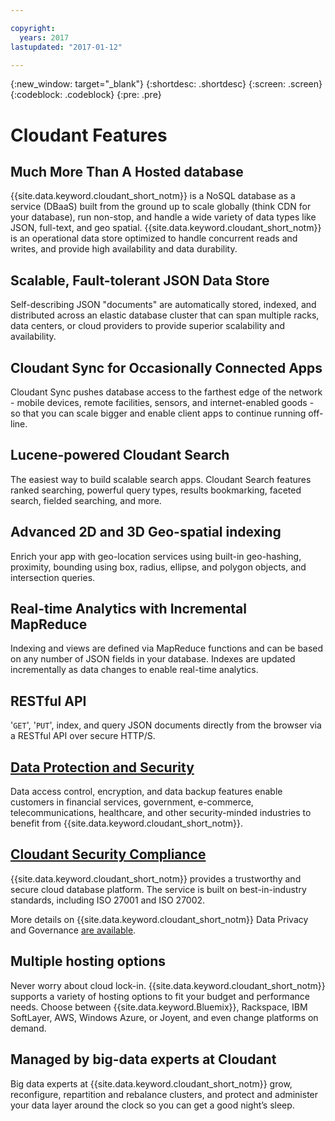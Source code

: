 ```yaml
---

copyright:
  years: 2017
lastupdated: "2017-01-12"

---
```


{:new_window: target="_blank"}
{:shortdesc: .shortdesc}
{:screen: .screen}
{:codeblock: .codeblock}
{:pre: .pre}

# Cloudant Features

## Much More Than A Hosted database

{{site.data.keyword.cloudant_short_notm}} is a NoSQL database as a service (DBaaS) built from the ground up
to scale globally (think CDN for your database),
run non-stop,
and handle a wide variety of data types like JSON,
full-text,
and geo spatial.
{{site.data.keyword.cloudant_short_notm}} is an operational data store optimized
to handle concurrent reads and writes,
and provide high availability and data durability.

## Scalable, Fault-tolerant JSON Data Store

Self-describing JSON "documents" are automatically stored,
indexed,
and distributed across an elastic database cluster that can span multiple racks,
data centers,
or cloud providers to provide superior scalability and availability.

## Cloudant Sync for Occasionally Connected Apps

Cloudant Sync pushes database access to the farthest edge of the network -
mobile devices,
remote facilities,
sensors,
and internet-enabled goods -
so that you can scale bigger and enable client apps to continue running off-line.

## Lucene-powered Cloudant Search

The easiest way to build scalable search apps.
Cloudant Search features ranked searching,
powerful query types,
results bookmarking,
faceted search,
fielded searching,
and more.

## Advanced 2D and 3D Geo-spatial indexing

Enrich your app with geo-location services using built-in geo-hashing,
proximity,
bounding using box, radius, ellipse, and polygon objects,
and intersection queries.

## Real-time Analytics with Incremental MapReduce

Indexing and views are defined via MapReduce functions
and can be based on any number of JSON fields in your database.
Indexes are updated incrementally as data changes to enable real-time analytics.

## RESTful API

'`GET`',
'`PUT`',
index,
and query JSON documents directly from the browser via a RESTful API over secure HTTP/S.

## [Data Protection and Security](dbaassecurity.html)

Data access control,
encryption,
and data backup features enable customers in financial services,
government,
e-commerce,
telecommunications,
healthcare,
and other security-minded industries to benefit from {{site.data.keyword.cloudant_short_notm}}.

## [Cloudant Security Compliance](cloudantcompliance.html)

{{site.data.keyword.cloudant_short_notm}} provides a trustworthy and secure cloud database platform.
The service is built on best-in-industry standards,
including ISO 27001 and ISO 27002.

More details on {{site.data.keyword.cloudant_short_notm}} Data Privacy and
Governance [are available](dataprivacygovernance.html).

## Multiple hosting options

Never worry about cloud lock-in.
{{site.data.keyword.cloudant_short_notm}} supports a variety of hosting options
to fit your budget and performance needs.
Choose between {{site.data.keyword.Bluemix}},
Rackspace,
IBM SoftLayer,
AWS,
Windows Azure,
or Joyent,
and even change platforms on demand.

## Managed by big-data experts at Cloudant

Big data experts at {{site.data.keyword.cloudant_short_notm}} grow,
reconfigure,
repartition and rebalance clusters,
and protect and administer your data layer around the clock so you can get a good night’s sleep.

